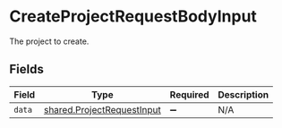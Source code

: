 # CreateProjectRequestBodyInput

The project to create.


## Fields

| Field                                                                    | Type                                                                     | Required                                                                 | Description                                                              |
| ------------------------------------------------------------------------ | ------------------------------------------------------------------------ | ------------------------------------------------------------------------ | ------------------------------------------------------------------------ |
| `data`                                                                   | [shared.ProjectRequestInput](../../models/shared/projectrequestinput.md) | :heavy_minus_sign:                                                       | N/A                                                                      |